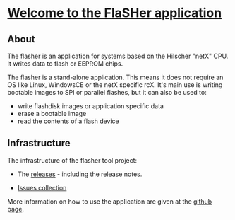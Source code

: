 # [Welcome to the FlaSHer application](https://muhkuh-sys.github.io/org.muhkuh.tools-flasher_pt/)

## About

The flasher is an application for systems based on the Hilscher "netX" CPU. It writes data to flash or EEPROM chips.

The flasher is a stand-alone application. This means it does not require an OS like Linux, WindowsCE or the netX specific rcX.
It's main use is writing bootable images to SPI or parallel flashes, but it can also be used to:

- write flashdisk images or application specific data
- erase a bootable image
- read the contents of a flash device


## Infrastructure

The infrastructure of the flasher tool project:

- The [releases](https://github.com/muhkuh-sys/org.muhkuh.tools-flasher_pt/releases) - including the release notes.

- [Issues collection](https://github.com/muhkuh-sys/org.muhkuh.tools-flasher_pt/issues)

More information on how to use the application are given at the [github page](https://muhkuh-sys.github.io/org.muhkuh.tools-flasher_pt/).
